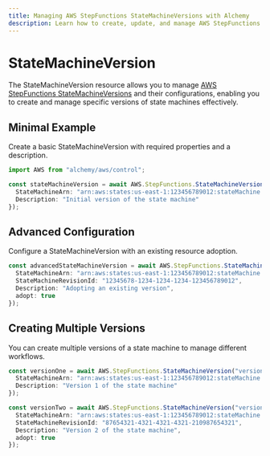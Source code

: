 ```yaml
---
title: Managing AWS StepFunctions StateMachineVersions with Alchemy
description: Learn how to create, update, and manage AWS StepFunctions StateMachineVersions using Alchemy Cloud Control.
---
```


# StateMachineVersion

The StateMachineVersion resource allows you to manage [AWS StepFunctions StateMachineVersions](https://docs.aws.amazon.com/stepfunctions/latest/userguide/) and their configurations, enabling you to create and manage specific versions of state machines effectively.

## Minimal Example

Create a basic StateMachineVersion with required properties and a description.

```ts
import AWS from "alchemy/aws/control";

const stateMachineVersion = await AWS.StepFunctions.StateMachineVersion("basicStateMachineVersion", {
  StateMachineArn: "arn:aws:states:us-east-1:123456789012:stateMachine:myStateMachine",
  Description: "Initial version of the state machine"
});
```

## Advanced Configuration

Configure a StateMachineVersion with an existing resource adoption.

```ts
const advancedStateMachineVersion = await AWS.StepFunctions.StateMachineVersion("advancedStateMachineVersion", {
  StateMachineArn: "arn:aws:states:us-east-1:123456789012:stateMachine:myStateMachine",
  StateMachineRevisionId: "12345678-1234-1234-1234-123456789012",
  Description: "Adopting an existing version",
  adopt: true
});
```

## Creating Multiple Versions

You can create multiple versions of a state machine to manage different workflows.

```ts
const versionOne = await AWS.StepFunctions.StateMachineVersion("versionOne", {
  StateMachineArn: "arn:aws:states:us-east-1:123456789012:stateMachine:myStateMachine",
  Description: "Version 1 of the state machine"
});

const versionTwo = await AWS.StepFunctions.StateMachineVersion("versionTwo", {
  StateMachineArn: "arn:aws:states:us-east-1:123456789012:stateMachine:myStateMachine",
  StateMachineRevisionId: "87654321-4321-4321-4321-210987654321",
  Description: "Version 2 of the state machine",
  adopt: true
});
```